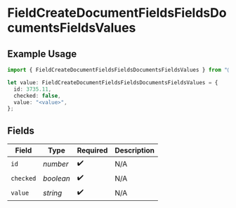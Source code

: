 # FieldCreateDocumentFieldsFieldsDocumentsFieldsValues

## Example Usage

```typescript
import { FieldCreateDocumentFieldsFieldsDocumentsFieldsValues } from "@documenso/sdk-typescript/models/operations";

let value: FieldCreateDocumentFieldsFieldsDocumentsFieldsValues = {
  id: 3735.11,
  checked: false,
  value: "<value>",
};
```

## Fields

| Field              | Type               | Required           | Description        |
| ------------------ | ------------------ | ------------------ | ------------------ |
| `id`               | *number*           | :heavy_check_mark: | N/A                |
| `checked`          | *boolean*          | :heavy_check_mark: | N/A                |
| `value`            | *string*           | :heavy_check_mark: | N/A                |